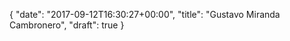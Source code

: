 {
  "date": "2017-09-12T16:30:27+00:00",
  "title": "Gustavo Miranda Cambronero",
  "draft": true
}
